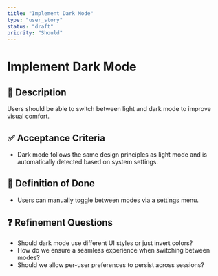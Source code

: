 ```yaml
---
title: "Implement Dark Mode"
type: "user_story"
status: "draft"
priority: "Should"
---
```


# Implement Dark Mode

## 📌 Description
Users should be able to switch between light and dark mode to improve visual comfort.

## ✅ Acceptance Criteria
- Dark mode follows the same design principles as light mode and is automatically detected based on system settings.

## 🎯 Definition of Done
- Users can manually toggle between modes via a settings menu.

## ❓ Refinement Questions
- Should dark mode use different UI styles or just invert colors?
- How do we ensure a seamless experience when switching between modes?
- Should we allow per-user preferences to persist across sessions?
